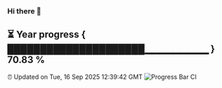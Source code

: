 ### Hi there 👋
⏳ Year progress { █████████████████████▁▁▁▁▁▁▁▁▁ } 70.83 %
---
⏰ Updated on Tue, 16 Sep 2025 12:39:42 GMT
![Progress Bar CI](https://github.com/liununu/liununu/workflows/Progress%20Bar%20CI/badge.svg)
